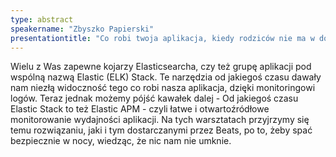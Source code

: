 ```yaml
---
type: abstract
speakername: "Zbyszko Papierski"
presentationtitle: "Co robi twoja aplikacja, kiedy rodziców nie ma w domu. Kilka słów o Elastic APM"
---
```

Wielu z Was zapewne kojarzy Elasticsearcha, czy też grupę aplikacji pod wspólną nazwą Elastic (ELK) Stack. Te narzędzia od jakiegoś czasu dawały nam niezłą widoczność tego co robi nasza aplikacja, dzięki monitoringowi logów. Teraz jednak możemy pójść kawałek dalej - Od jakiegoś czasu Elastic Stack to też Elastic APM - czyli łatwe i otwartoźródłowe monitorowanie wydajności aplikacji. Na tych warsztatach przyjrzymy się temu rozwiązaniu, jaki i tym dostarczanymi przez Beats, po to, żeby spać bezpiecznie w nocy, wiedząc, że nic nam nie umknie.